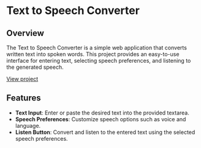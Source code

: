 # Text to Speech Converter

## Overview
The Text to Speech Converter is a simple web application that converts written text into spoken words. This project provides an easy-to-use interface for entering text, selecting speech preferences, and listening to the generated speech.

[View project](https://karthik-parvathaneni.github.io/Text2Speech/)

## Features
- **Text Input**: Enter or paste the desired text into the provided textarea.
- **Speech Preferences**: Customize speech options such as voice and language.
- **Listen Button**: Convert and listen to the entered text using the selected speech preferences.
